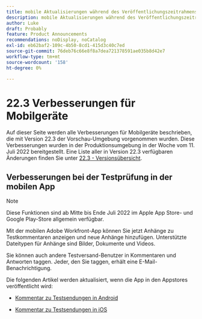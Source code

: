 ```yaml
---
title: mobile Aktualisierungen während des Veröffentlichungszeitrahmens 22.3
description: mobile Aktualisierungen während des Veröffentlichungszeitrahmens 22.3
author: Luke
draft: Probably
feature: Product Announcements
recommendations: noDisplay, noCatalog
exl-id: eb62baf2-109c-4b50-8cd1-415d3c40c7ed
source-git-commit: 76deb76c66e8f8a7dea721378591ae035b8d42e7
workflow-type: tm+mt
source-wordcount: '158'
ht-degree: 0%

---
```


# 22.3 Verbesserungen für Mobilgeräte

Auf dieser Seite werden alle Verbesserungen für Mobilgeräte beschrieben, die mit Version 22.3 der Vorschau-Umgebung vorgenommen wurden. Diese Verbesserungen wurden in der Produktionsumgebung in der Woche vom 11. Juli 2022 bereitgestellt. Eine Liste aller in Version 22.3 verfügbaren Änderungen finden Sie unter [22.3 - Versionsübersicht](../../../product-announcements/product-releases/22.3-release-activity/22-3-release-overview.md).

## Verbesserungen bei der Testprüfung in der mobilen App

>[!NOTE]
>
>Diese Funktionen sind ab Mitte bis Ende Juli 2022 im Apple App Store- und Google Play-Store allgemein verfügbar.


Mit der mobilen Adobe Workfront-App können Sie jetzt Anhänge zu Testkommentaren anzeigen und neue Anhänge hinzufügen. Unterstützte Dateitypen für Anhänge sind Bilder, Dokumente und Videos.

Sie können auch andere Testversand-Benutzer in Kommentaren und Antworten taggen. Jeder, den Sie taggen, erhält eine E-Mail-Benachrichtigung.

Die folgenden Artikel werden aktualisiert, wenn die App in den Appstores veröffentlicht wird:

* [Kommentar zu Testsendungen in Android](/help/quicksilver/workfront-basics/mobile-apps/using-the-workfront-mobile-app/comment-on-proofs-android.md)

* [Kommentar zu Testsendungen in iOS](/help/quicksilver/workfront-basics/mobile-apps/using-the-workfront-mobile-app/comment-on-proofs-ios.md)
